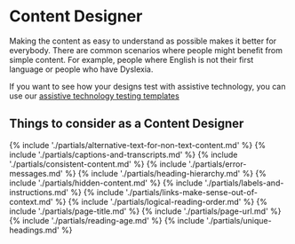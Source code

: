 # Content Designer

Making the content as easy to understand as possible makes it better for everybody. There are common scenarios where people might benefit from simple content. For example, people where English is not their first language or people who have Dyslexia.

If you want to see how your designs test with assistive technology, you can use our [assistive technology testing templates](/tools-and-resources/assistive-technology-testing)

<h2>Things to consider <span class="govuk-visually-hidden">as a Content Designer</span></h2>

{% include './partials/alternative-text-for-non-text-content.md' %}
{% include './partials/captions-and-transcripts.md' %}
{% include './partials/consistent-content.md' %}
{% include './partials/error-messages.md' %}
{% include './partials/heading-hierarchy.md' %}
{% include './partials/hidden-content.md' %}
{% include './partials/labels-and-instructions.md' %}
{% include './partials/links-make-sense-out-of-context.md' %}
{% include './partials/logical-reading-order.md' %}
{% include './partials/page-title.md' %}
{% include './partials/page-url.md' %}
{% include './partials/reading-age.md' %}
{% include './partials/unique-headings.md' %}
